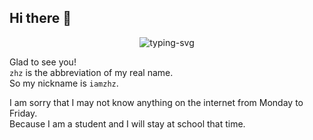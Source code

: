 ## Hi there 👋

<p align="center">
   <img src="https://readme-typing-svg.herokuapp.com/?color=FFB6C1&size=21&center=true&lines=%E9%95%BF%E9%A3%8E%E7%A0%B4%E6%B5%AA%E4%BC%9A%E6%9C%89%E6%97%B6%EF%BC%8C%E7%9B%B4%E6%8C%82%E4%BA%91%E5%B8%86%E6%B5%8E%E6%B2%A7%E6%B5%B7!" alt="typing-svg">
</p>

Glad to see you!  
`zhz` is the abbreviation of my real name.  
So my nickname is `iamzhz`.  


I am sorry that I may not know anything on the internet from Monday to Friday.  
Because I am a student and I will stay at school that time.
